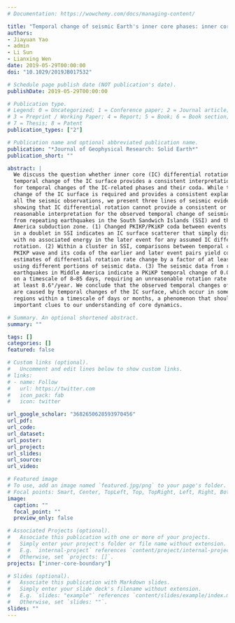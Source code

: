 ```yaml
---
# Documentation: https://wowchemy.com/docs/managing-content/

title: "Temporal change of seismic Earth's inner core phases: inner core differential rotation or temporal change of inner core surface?"
authors:
- Jiayuan Yao
- admin
- Li Sun
- Lianxing Wen
date: 2019-05-29T00:00:00
doi: "10.1029/2019JB017532"

# Schedule page publish date (NOT publication's date).
publishDate: 2019-05-29T00:00:00

# Publication type.
# Legend: 0 = Uncategorized; 1 = Conference paper; 2 = Journal article;
# 3 = Preprint / Working Paper; 4 = Report; 5 = Book; 6 = Book section;
# 7 = Thesis; 8 = Patent
publication_types: ["2"]

# Publication name and optional abbreviated publication name.
publication: "*Journal of Geophysical Research: Solid Earth*"
publication_short: ""

abstract: |
  We discuss the question whether inner core (IC) differential rotation or
  temporal change of the IC surface provides a consistent interpretation
  for temporal changes of the IC‐related phases and their coda. While temporal
  change of the IC surface is required and provides a consistent explanation to
  all the seismic observations, we present three lines of seismic evidence
  showing that IC differential rotation cannot provide a consistent or
  reasonable interpretation for the observed temporal change of seismic waves
  from repeating earthquakes in the South Sandwich Islands (SSI) and the Middle
  America subduction zone. (1) Changed PKIKP/PKiKP coda between events
  in a doublet in SSI indicates an IC surface scatterer that simply disappeared,
  with no associated energy in the later event for any assumed IC differential
  rotation. (2) Within a cluster in SSI, comparisons between temporal changes of
  PKIKP wave and its coda of the earlier and later event pairs yield contradictory
  estimates of differential rotation rate change by a factor of at least 27,
  using different portions of seismic data. (3) The seismic data from repeating
  earthquakes in Middle America indicate a PKiKP temporal change of 0.017–0.04 s
  on a timescale of 8–85 days, requiring an unreasonable rotation rate of
  at least 8.6°/year. We conclude that the observed temporal changes of IC phases
  are caused by temporal changes of the IC surface, which occur in some localized
  regions within a timescale of days or months, a phenomenon that should provide
  important clues to our understanding of core dynamics.

# Summary. An optional shortened abstract.
summary: ""

tags: []
categories: []
featured: false

# Custom links (optional).
#   Uncomment and edit lines below to show custom links.
# links:
# - name: Follow
#   url: https://twitter.com
#   icon_pack: fab
#   icon: twitter

url_google_scholar: "3682650628593970456"
url_pdf:
url_code:
url_dataset:
url_poster:
url_project:
url_slides:
url_source:
url_video:

# Featured image
# To use, add an image named `featured.jpg/png` to your page's folder.
# Focal points: Smart, Center, TopLeft, Top, TopRight, Left, Right, BottomLeft, Bottom, BottomRight.
image:
  caption: ""
  focal_point: ""
  preview_only: false

# Associated Projects (optional).
#   Associate this publication with one or more of your projects.
#   Simply enter your project's folder or file name without extension.
#   E.g. `internal-project` references `content/project/internal-project/index.md`.
#   Otherwise, set `projects: []`.
projects: ["inner-core-boundary"]

# Slides (optional).
#   Associate this publication with Markdown slides.
#   Simply enter your slide deck's filename without extension.
#   E.g. `slides: "example"` references `content/slides/example/index.md`.
#   Otherwise, set `slides: ""`.
slides: ""
---
```

